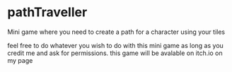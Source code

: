 # pathTraveller
Mini game where you need to create a path for a character using your tiles


feel free to do whatever you wish to do with this mini game as long as you credit me and ask for permissions.
this game will be avalable on itch.io on my page
